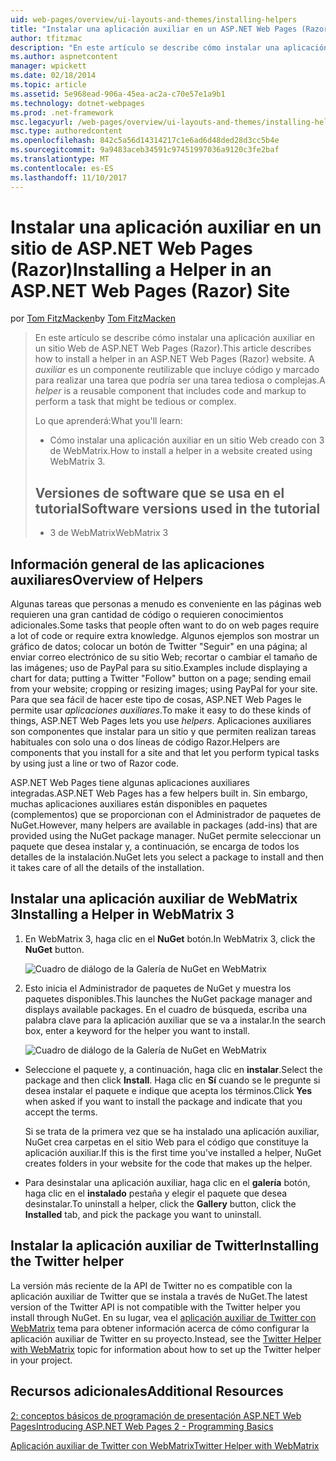```yaml
---
uid: web-pages/overview/ui-layouts-and-themes/installing-helpers
title: "Instalar una aplicación auxiliar en un ASP.NET Web Pages (Razor) sitio | Documentos de Microsoft"
author: tfitzmac
description: "En este artículo se describe cómo instalar una aplicación auxiliar en un sitio Web de ASP.NET Web Pages (Razor). Una aplicación auxiliar es un componente reutilizable que incluye código y marcado en por..."
ms.author: aspnetcontent
manager: wpickett
ms.date: 02/18/2014
ms.topic: article
ms.assetid: 5e968ead-906a-45ea-ac2a-c70e57e1a9b1
ms.technology: dotnet-webpages
ms.prod: .net-framework
msc.legacyurl: /web-pages/overview/ui-layouts-and-themes/installing-helpers
msc.type: authoredcontent
ms.openlocfilehash: 842c5a56d14314217c1e6ad6d48ded28d3cc5b4e
ms.sourcegitcommit: 9a9483aceb34591c97451997036a9120c3fe2baf
ms.translationtype: MT
ms.contentlocale: es-ES
ms.lasthandoff: 11/10/2017
---
```

<a name="installing-a-helper-in-an-aspnet-web-pages-razor-site"></a><span data-ttu-id="45f4c-104">Instalar una aplicación auxiliar en un sitio de ASP.NET Web Pages (Razor)</span><span class="sxs-lookup"><span data-stu-id="45f4c-104">Installing a Helper in an ASP.NET Web Pages (Razor) Site</span></span>
====================
<span data-ttu-id="45f4c-105">por [Tom FitzMacken](https://github.com/tfitzmac)</span><span class="sxs-lookup"><span data-stu-id="45f4c-105">by [Tom FitzMacken](https://github.com/tfitzmac)</span></span>

> <span data-ttu-id="45f4c-106">En este artículo se describe cómo instalar una aplicación auxiliar en un sitio Web de ASP.NET Web Pages (Razor).</span><span class="sxs-lookup"><span data-stu-id="45f4c-106">This article describes how to install a helper in an ASP.NET Web Pages (Razor) website.</span></span> <span data-ttu-id="45f4c-107">A *auxiliar* es un componente reutilizable que incluye código y marcado para realizar una tarea que podría ser una tarea tediosa o complejas.</span><span class="sxs-lookup"><span data-stu-id="45f4c-107">A *helper* is a reusable component that includes code and markup to perform a task that might be tedious or complex.</span></span>
> 
> <span data-ttu-id="45f4c-108">Lo que aprenderá:</span><span class="sxs-lookup"><span data-stu-id="45f4c-108">What you'll learn:</span></span>
> 
> - <span data-ttu-id="45f4c-109">Cómo instalar una aplicación auxiliar en un sitio Web creado con 3 de WebMatrix.</span><span class="sxs-lookup"><span data-stu-id="45f4c-109">How to install a helper in a website created using WebMatrix 3.</span></span>
>   
> 
> ## <a name="software-versions-used-in-the-tutorial"></a><span data-ttu-id="45f4c-110">Versiones de software que se usa en el tutorial</span><span class="sxs-lookup"><span data-stu-id="45f4c-110">Software versions used in the tutorial</span></span>
> 
> 
> - <span data-ttu-id="45f4c-111">3 de WebMatrix</span><span class="sxs-lookup"><span data-stu-id="45f4c-111">WebMatrix 3</span></span>


## <a name="overview-of-helpers"></a><span data-ttu-id="45f4c-112">Información general de las aplicaciones auxiliares</span><span class="sxs-lookup"><span data-stu-id="45f4c-112">Overview of Helpers</span></span>

<span data-ttu-id="45f4c-113">Algunas tareas que personas a menudo es conveniente en las páginas web requieren una gran cantidad de código o requieren conocimientos adicionales.</span><span class="sxs-lookup"><span data-stu-id="45f4c-113">Some tasks that people often want to do on web pages require a lot of code or require extra knowledge.</span></span> <span data-ttu-id="45f4c-114">Algunos ejemplos son mostrar un gráfico de datos; colocar un botón de Twitter "Seguir" en una página; al enviar correo electrónico de su sitio Web; recortar o cambiar el tamaño de las imágenes; uso de PayPal para su sitio.</span><span class="sxs-lookup"><span data-stu-id="45f4c-114">Examples include displaying a chart for data; putting a Twitter "Follow" button on a page; sending email from your website; cropping or resizing images; using PayPal for your site.</span></span> <span data-ttu-id="45f4c-115">Para que sea fácil de hacer este tipo de cosas, ASP.NET Web Pages le permite usar *aplicaciones auxiliares*.</span><span class="sxs-lookup"><span data-stu-id="45f4c-115">To make it easy to do these kinds of things, ASP.NET Web Pages lets you use *helpers*.</span></span> <span data-ttu-id="45f4c-116">Aplicaciones auxiliares son componentes que instalar para un sitio y que permiten realizan tareas habituales con solo una o dos líneas de código Razor.</span><span class="sxs-lookup"><span data-stu-id="45f4c-116">Helpers are components that you install for a site and that let you perform typical tasks by using just a line or two of Razor code.</span></span>

<span data-ttu-id="45f4c-117">ASP.NET Web Pages tiene algunas aplicaciones auxiliares integradas.</span><span class="sxs-lookup"><span data-stu-id="45f4c-117">ASP.NET Web Pages has a few helpers built in.</span></span> <span data-ttu-id="45f4c-118">Sin embargo, muchas aplicaciones auxiliares están disponibles en paquetes (complementos) que se proporcionan con el Administrador de paquetes de NuGet.</span><span class="sxs-lookup"><span data-stu-id="45f4c-118">However, many helpers are available in packages (add-ins) that are provided using the NuGet package manager.</span></span> <span data-ttu-id="45f4c-119">NuGet permite seleccionar un paquete que desea instalar y, a continuación, se encarga de todos los detalles de la instalación.</span><span class="sxs-lookup"><span data-stu-id="45f4c-119">NuGet lets you select a package to install and then it takes care of all the details of the installation.</span></span>

## <a name="installing-a-helper-in-webmatrix-3"></a><span data-ttu-id="45f4c-120">Instalar una aplicación auxiliar de WebMatrix 3</span><span class="sxs-lookup"><span data-stu-id="45f4c-120">Installing a Helper in WebMatrix 3</span></span>

1. <span data-ttu-id="45f4c-121">En WebMatrix 3, haga clic en el **NuGet** botón.</span><span class="sxs-lookup"><span data-stu-id="45f4c-121">In WebMatrix 3, click the **NuGet** button.</span></span>

    ![Cuadro de diálogo de la Galería de NuGet en WebMatrix](installing-helpers/_static/image1.png)
2. <span data-ttu-id="45f4c-123">Esto inicia el Administrador de paquetes de NuGet y muestra los paquetes disponibles.</span><span class="sxs-lookup"><span data-stu-id="45f4c-123">This launches the NuGet package manager and displays available packages.</span></span> <span data-ttu-id="45f4c-124">En el cuadro de búsqueda, escriba una palabra clave para la aplicación auxiliar que se va a instalar.</span><span class="sxs-lookup"><span data-stu-id="45f4c-124">In the search box, enter a keyword for the helper you want to install.</span></span>

    ![Cuadro de diálogo de la Galería de NuGet en WebMatrix](installing-helpers/_static/image2.png)
- <span data-ttu-id="45f4c-126">Seleccione el paquete y, a continuación, haga clic en **instalar**.</span><span class="sxs-lookup"><span data-stu-id="45f4c-126">Select the package and then click **Install**.</span></span> <span data-ttu-id="45f4c-127">Haga clic en **Sí** cuando se le pregunte si desea instalar el paquete e indique que acepta los términos.</span><span class="sxs-lookup"><span data-stu-id="45f4c-127">Click **Yes** when asked if you want to install the package and indicate that you accept the terms.</span></span>

    <span data-ttu-id="45f4c-128">Si se trata de la primera vez que se ha instalado una aplicación auxiliar, NuGet crea carpetas en el sitio Web para el código que constituye la aplicación auxiliar.</span><span class="sxs-lookup"><span data-stu-id="45f4c-128">If this is the first time you've installed a helper, NuGet creates folders in your website for the code that makes up the helper.</span></span>
- <span data-ttu-id="45f4c-129">Para desinstalar una aplicación auxiliar, haga clic en el **galería** botón, haga clic en el **instalado** pestaña y elegir el paquete que desea desinstalar.</span><span class="sxs-lookup"><span data-stu-id="45f4c-129">To uninstall a helper, click the **Gallery** button, click the **Installed** tab, and pick the package you want to uninstall.</span></span>

## <a name="installing-the-twitter-helper"></a><span data-ttu-id="45f4c-130">Instalar la aplicación auxiliar de Twitter</span><span class="sxs-lookup"><span data-stu-id="45f4c-130">Installing the Twitter helper</span></span>

<span data-ttu-id="45f4c-131">La versión más reciente de la API de Twitter no es compatible con la aplicación auxiliar de Twitter que se instala a través de NuGet.</span><span class="sxs-lookup"><span data-stu-id="45f4c-131">The latest version of the Twitter API is not compatible with the Twitter helper you install through NuGet.</span></span> <span data-ttu-id="45f4c-132">En su lugar, vea el [aplicación auxiliar de Twitter con WebMatrix](twitter-helper.md) tema para obtener información acerca de cómo configurar la aplicación auxiliar de Twitter en su proyecto.</span><span class="sxs-lookup"><span data-stu-id="45f4c-132">Instead, see the [Twitter Helper with WebMatrix](twitter-helper.md) topic for information about how to set up the Twitter helper in your project.</span></span>

<a id="Additional_Resources"></a>
## <a name="additional-resources"></a><span data-ttu-id="45f4c-133">Recursos adicionales</span><span class="sxs-lookup"><span data-stu-id="45f4c-133">Additional Resources</span></span>


[<span data-ttu-id="45f4c-134">2: conceptos básicos de programación de presentación ASP.NET Web Pages</span><span class="sxs-lookup"><span data-stu-id="45f4c-134">Introducing ASP.NET Web Pages 2 - Programming Basics</span></span>](../getting-started/introducing-razor-syntax-c.md)

[<span data-ttu-id="45f4c-135">Aplicación auxiliar de Twitter con WebMatrix</span><span class="sxs-lookup"><span data-stu-id="45f4c-135">Twitter Helper with WebMatrix</span></span>](twitter-helper.md)
